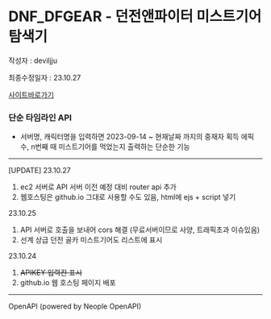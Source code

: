 # DNF_DFGEAR - 던전앤파이터 미스트기어 탐색기

작성자 : deviljju

최종수정일자 : 23.10.27

[사이트바로가기](https://dfgear.xyz/)

### 단순 타임라인 API
* 서버명, 캐릭터명을 입력하면 2023-09-14 ~ 현재날짜 까지의 중재자 획득 에픽 수, n번째 때 미스트기어를 먹었는지 출력하는 단순한 기능
---

[UPDATE] 23.10.27
 1. ec2 서버로 API 서버 이전 예정 대비 router api 추가
 2. 웹호스팅은 github.io 그대로 사용할 수도 있음, html에 ejs + script 넣기

23.10.25
 1. API 서버로 호출을 보내어 cors 해결 (무료서버이므로 사양, 트래픽초과 이슈있음)
 2. 선계 상급 던전 골카 미스트기어도 리스트에 표시

23.10.24
  1.  ~~APIKEY 입력칸 표시~~
  2. github.io 웹 호스팅 페이지 배포

---

OpenAPI (powered by Neople OpenAPI)
